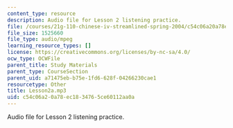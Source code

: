 ```yaml
---
content_type: resource
description: Audio file for Lesson 2 listening practice.
file: /courses/21g-110-chinese-iv-streamlined-spring-2004/c54c06a20a78ec1834765ce60112aa0a_Lesson2a.mp3
file_size: 1525660
file_type: audio/mpeg
learning_resource_types: []
license: https://creativecommons.org/licenses/by-nc-sa/4.0/
ocw_type: OCWFile
parent_title: Study Materials
parent_type: CourseSection
parent_uid: a71475eb-b75e-1fd6-628f-04266230cae1
resourcetype: Other
title: Lesson2a.mp3
uid: c54c06a2-0a78-ec18-3476-5ce60112aa0a
---
```

Audio file for Lesson 2 listening practice.